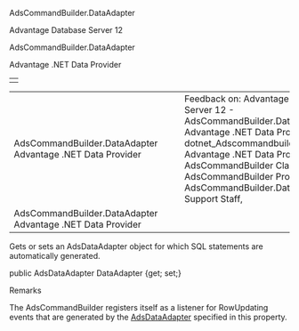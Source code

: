 AdsCommandBuilder.DataAdapter




Advantage Database Server 12  

AdsCommandBuilder.DataAdapter

Advantage .NET Data Provider

|  |
| --- |
|  |

|  |  |  |  |  |
| --- | --- | --- | --- | --- |
| AdsCommandBuilder.DataAdapter  Advantage .NET Data Provider |  |  | Feedback on: Advantage Database Server 12 - AdsCommandBuilder.DataAdapter Advantage .NET Data Provider dotnet\_Adscommandbuilder\_dataadapter Advantage .NET Data Provider > AdsCommandBuilder Class > AdsCommandBuilder Properties > AdsCommandBuilder.DataAdapter / Dear Support Staff, |  |
| AdsCommandBuilder.DataAdapter  Advantage .NET Data Provider |  |  |  |  |

Gets or sets an AdsDataAdapter object for which SQL statements are automatically generated.

public AdsDataAdapter DataAdapter {get; set;}

Remarks

The AdsCommandBuilder registers itself as a listener for RowUpdating events that are generated by the [AdsDataAdapter](dotnet_adsdataadapter.htm) specified in this property.